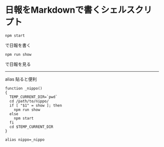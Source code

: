 # 日報をMarkdownで書くシェルスクリプト

```
npm start
```

で日報を書く

```
npm run show
```

で日報を見る

---

alias 貼ると便利

```
function _nippo()
{
  TEMP_CURRENT_DIR=`pwd`
  cd /path/to/nippo/
  if [ "$1" = show ]; then
    npm run show
  else
    npm start
  fi
  cd $TEMP_CURRENT_DIR
}

alias nippo=_nippo
```
